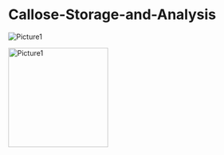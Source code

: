 # Callose-Storage-and-Analysis

![Picture1](https://github.com/brycealex/Callose-Storage-and-Analysis/assets/43158161/87b64499-4bec-479d-9a0f-76706fa966b5)

<img src="https://github.com/brycealex/Callose-Storage-and-Analysis/assets/43158161/87b64499-4bec-479d-9a0f-76706fa966b5" alt="Picture1" width="200"/>
